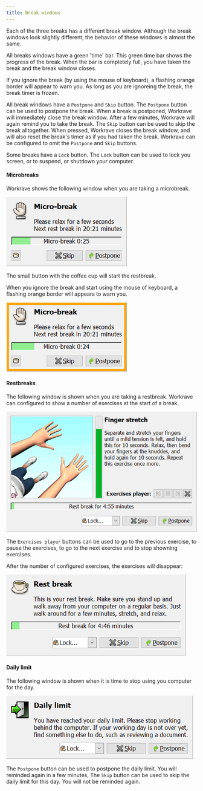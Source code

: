```yaml
---
title: Break windows
---
```

Each of the three breaks has a different break window. Although the break windows look slightly different, the behavior of these windows is almost the same.

All breaks windows have a green 'time' bar. This green time bar shows the progress of the break.
When the bar is completely full, you have taken the break and the break window closes.

If you ignore the break (by using the mouse of keyboard), a flashing orange border will appear to warn you.
As long as you are ignoreing the break, the break timer is frozen.

All break windows have a `Postpone` and `Skip` button.
The `Postpone` button can be used to postpone the break. When a break is postponed, Workrave will immediately close the break window. After a few minutes, Workrave will again remind you to take the break.
The `Skip` button can be used to skip the break alltogether. When pressed, Workrave closes the break window, and will also reset the break's timer as if you had taken the break.
Workrave can be configured to omit the `Postpone` and `Skip` buttons.

Some breaks have a `Lock` button. The `Lock` button can be used to lock you screen, or to suspend, or shutdown your computer.

#### Microbreaks

Workrave shows the following window when you are taking a microbreak.

![Microbreak](/images/screenshots/microbreak.png)

The small button with the coffee cup will start the restbreak.

When you ignore the break and start using the mouse of keyboard, a flashing orange border will appears to warn you.

![Microbreak with warning](/images/screenshots/microbreak-warn.png)

#### Restbreaks

The following window is shown when you are taking a restbreak.
Workrave can configured to show a number of exercises at the start of a break.

![Restbreak with exercises](/images/screenshots/restbreak-exercise.png)

The `Exercises player` buttons can be used to go to the previous exercise, to pause the exercises, to go to the next exercise and to stop showning exercises.

After the number of configured exercises, the exercises will disappear:

![Restbreak](/images/screenshots/restbreak.png)

#### Daily limit

The following window is shown when it is time to stop using you computer for the day.

![Daily Limit](/images/screenshots/daily.png)

The `Postpone` button can be used to postpone the daily limit. You will reminded again in a few minutes,
The `Skip` button can be used to skip the daily limit for this day. You will not be reminded again.
